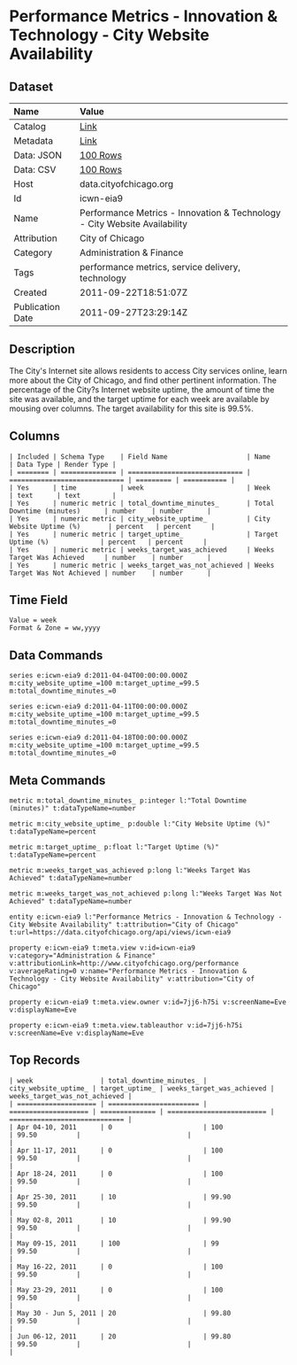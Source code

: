 # Performance Metrics - Innovation & Technology - City Website Availability

## Dataset

| Name | Value |
| :--- | :---- |
| Catalog | [Link](https://catalog.data.gov/dataset/performance-metrics-innovation-technology-city-website-availability-3ce40) |
| Metadata | [Link](https://data.cityofchicago.org/api/views/icwn-eia9) |
| Data: JSON | [100 Rows](https://data.cityofchicago.org/api/views/icwn-eia9/rows.json?max_rows=100) |
| Data: CSV | [100 Rows](https://data.cityofchicago.org/api/views/icwn-eia9/rows.csv?max_rows=100) |
| Host | data.cityofchicago.org |
| Id | icwn-eia9 |
| Name | Performance Metrics - Innovation & Technology - City Website Availability |
| Attribution | City of Chicago |
| Category | Administration & Finance |
| Tags | performance metrics, service delivery, technology |
| Created | 2011-09-22T18:51:07Z |
| Publication Date | 2011-09-27T23:29:14Z |

## Description

The City's Internet site allows residents to access City services online, learn more about the City of Chicago, and find other pertinent information. The percentage of the City?s Internet website uptime, the amount of time the site was available, and the target uptime for each week are available by mousing over columns. The target availability for this site is 99.5%.

## Columns

```ls
| Included | Schema Type    | Field Name                    | Name                          | Data Type | Render Type |
| ======== | ============== | ============================= | ============================= | ========= | =========== |
| Yes      | time           | week                          | Week                          | text      | text        |
| Yes      | numeric metric | total_downtime_minutes_       | Total Downtime (minutes)      | number    | number      |
| Yes      | numeric metric | city_website_uptime_          | City Website Uptime (%)       | percent   | percent     |
| Yes      | numeric metric | target_uptime_                | Target Uptime (%)             | percent   | percent     |
| Yes      | numeric metric | weeks_target_was_achieved     | Weeks Target Was Achieved     | number    | number      |
| Yes      | numeric metric | weeks_target_was_not_achieved | Weeks Target Was Not Achieved | number    | number      |
```

## Time Field

```ls
Value = week
Format & Zone = ww,yyyy
```

## Data Commands

```ls
series e:icwn-eia9 d:2011-04-04T00:00:00.000Z m:city_website_uptime_=100 m:target_uptime_=99.5 m:total_downtime_minutes_=0

series e:icwn-eia9 d:2011-04-11T00:00:00.000Z m:city_website_uptime_=100 m:target_uptime_=99.5 m:total_downtime_minutes_=0

series e:icwn-eia9 d:2011-04-18T00:00:00.000Z m:city_website_uptime_=100 m:target_uptime_=99.5 m:total_downtime_minutes_=0
```

## Meta Commands

```ls
metric m:total_downtime_minutes_ p:integer l:"Total Downtime (minutes)" t:dataTypeName=number

metric m:city_website_uptime_ p:double l:"City Website Uptime (%)" t:dataTypeName=percent

metric m:target_uptime_ p:float l:"Target Uptime (%)" t:dataTypeName=percent

metric m:weeks_target_was_achieved p:long l:"Weeks Target Was Achieved" t:dataTypeName=number

metric m:weeks_target_was_not_achieved p:long l:"Weeks Target Was Not Achieved" t:dataTypeName=number

entity e:icwn-eia9 l:"Performance Metrics - Innovation & Technology - City Website Availability" t:attribution="City of Chicago" t:url=https://data.cityofchicago.org/api/views/icwn-eia9

property e:icwn-eia9 t:meta.view v:id=icwn-eia9 v:category="Administration & Finance" v:attributionLink=http://www.cityofchicago.org/performance v:averageRating=0 v:name="Performance Metrics - Innovation & Technology - City Website Availability" v:attribution="City of Chicago"

property e:icwn-eia9 t:meta.view.owner v:id=7jj6-h75i v:screenName=Eve v:displayName=Eve

property e:icwn-eia9 t:meta.view.tableauthor v:id=7jj6-h75i v:screenName=Eve v:displayName=Eve
```

## Top Records

```ls
| week                 | total_downtime_minutes_ | city_website_uptime_ | target_uptime_ | weeks_target_was_achieved | weeks_target_was_not_achieved | 
| ==================== | ======================= | ==================== | ============== | ========================= | ============================= | 
| Apr 04-10, 2011      | 0                       | 100                  | 99.50          |                           |                               | 
| Apr 11-17, 2011      | 0                       | 100                  | 99.50          |                           |                               | 
| Apr 18-24, 2011      | 0                       | 100                  | 99.50          |                           |                               | 
| Apr 25-30, 2011      | 10                      | 99.90                | 99.50          |                           |                               | 
| May 02-8, 2011       | 10                      | 99.90                | 99.50          |                           |                               | 
| May 09-15, 2011      | 100                     | 99                   | 99.50          |                           |                               | 
| May 16-22, 2011      | 0                       | 100                  | 99.50          |                           |                               | 
| May 23-29, 2011      | 0                       | 100                  | 99.50          |                           |                               | 
| May 30 - Jun 5, 2011 | 20                      | 99.80                | 99.50          |                           |                               | 
| Jun 06-12, 2011      | 20                      | 99.80                | 99.50          |                           |                               | 
```